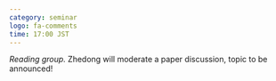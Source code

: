 ```yaml
---
category: seminar
logo: fa-comments
time: 17:00 JST
---
```


*Reading group.*  Zhedong will moderate a paper discussion, topic to be announced!


